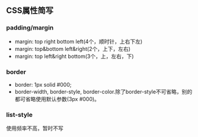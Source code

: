 ## CSS属性简写
### padding/margin
- margin: top right bottom left(4个，顺时针，上右下左)
- margin: top&bottom left&right(2个，上下，左右)
- margin: top left&right bottom(3个，上，左右，下)

### border
- border: 1px solid #000;
- border-width, border-style, border-color.除了border-style不可省略，别的都可省略使用默认参数(3px #000)。

### list-style
使用频率不高，暂时不写
